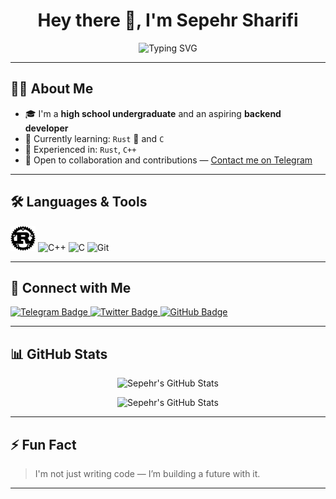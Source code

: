 <h1 align="center">Hey there 👋, I'm Sepehr Sharifi</h1>

<p align="center">
  <img src="https://readme-typing-svg.herokuapp.com?font=Fira+Code&duration=3000&pause=1000&center=true&width=435&lines=Junior+Backend+Developer;Rust+%7C+C%2B%2B+Enthusiast;High+School+Undergraduate;Learning+Rust+and+C" alt="Typing SVG" />
</p>

---

## 👨‍💻 About Me

- 🎓 I'm a **high school undergraduate** and an aspiring **backend developer**
- 🧠 Currently learning: `Rust` 🦀 and `C`
- 🔧 Experienced in: `Rust`, `C++`
- 🤝 Open to collaboration and contributions — [Contact me on Telegram](https://t.me/devssh)

---

## 🛠️ Languages & Tools

<p align="left">
  <img src="https://raw.githubusercontent.com/rust-lang/rust-artwork/master/logo/rust-logo-blk.svg" alt="Rust" width="40" height="40"/>
  <img src="https://cdn.jsdelivr.net/gh/devicons/devicon/icons/cplusplus/cplusplus-original.svg" alt="C++" width="40" height="40"/>
  <img src="https://cdn.jsdelivr.net/gh/devicons/devicon/icons/c/c-original.svg" alt="C" width="40" height="40"/>
  <img src="https://cdn.jsdelivr.net/gh/devicons/devicon/icons/git/git-original.svg" alt="Git" width="40" height="40"/>
</p>

---

## 🔗 Connect with Me

<p align="left">
  <a href="https://t.me/devssh" target="_blank">
    <img src="https://img.shields.io/badge/Telegram-2CA5E0?style=for-the-badge&logo=telegram&logoColor=white" alt="Telegram Badge"/>
  </a>
  <a href="https://x.com/DevSSH_" target="_blank">
    <img src="https://img.shields.io/badge/Twitter-%231DA1F2.svg?&style=for-the-badge&logo=twitter&logoColor=white" alt="Twitter Badge"/>
  </a>
  <a href="https://github.com/xXDevSShXx" target="_blank">
    <img src="https://img.shields.io/badge/GitHub-%23121011.svg?&style=for-the-badge&logo=github&logoColor=white" alt="GitHub Badge"/>
  </a>
</p>

---

## 📊 GitHub Stats

<p align="center">
  <img src="https://github-readme-stats.vercel.app/api?username=xxdevsshxx&theme=radical" alt="Sepehr's GitHub Stats" />
</p>

<p align="center">
  <img src="https://github-readme-stats.vercel.app/api/top-langs/?username=xxdevsshxx&theme=radical" alt="Sepehr's GitHub Stats" />
</p>

---

## ⚡ Fun Fact

> I'm not just writing code — I’m building a future with it.

---

<!-- Add this to the root of your GitHub repo with the name `README.md` to display it on your profile -->
